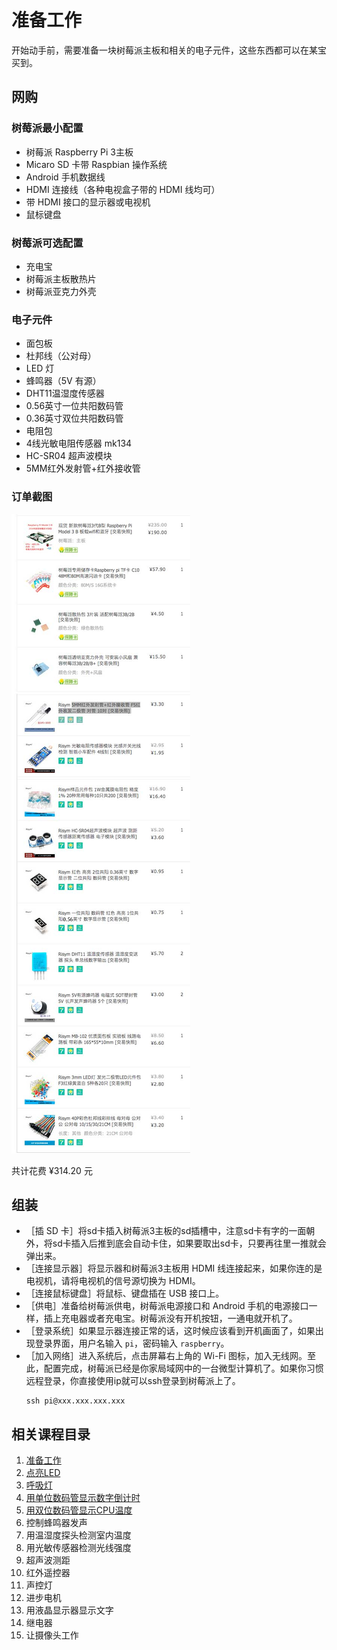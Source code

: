 # 准备工作
开始动手前，需要准备一块树莓派主板和相关的电子元件，这些东西都可以在某宝买到。

## 网购
### 树莓派最小配置
* 树莓派 Raspberry Pi 3主板
* Micaro SD 卡带 Raspbian 操作系统
* Android 手机数据线
* HDMI 连接线（各种电视盒子带的 HDMI 线均可）
* 带 HDMI 接口的显示器或电视机
* 鼠标键盘

### 树莓派可选配置
* 充电宝
* 树莓派主板散热片
* 树莓派亚克力外壳

### 电子元件
* 面包板
* 杜邦线（公对母）
* LED 灯
* 蜂鸣器（5V 有源）
* DHT11温湿度传感器
* 0.56英寸一位共阳数码管
* 0.36英寸双位共阳数码管
* 电阻包
* 4线光敏电阻传感器 mk134
* HC-SR04 超声波模块
* 5MM红外发射管+红外接收管

### 订单截图
![订单截图](taobao.jpg)

共计花费 ¥314.20 元

## 组装
* ［插 SD 卡］将sd卡插入树莓派3主板的sd插槽中，注意sd卡有字的一面朝外，将sd卡插入后推到底会自动卡住，如果要取出sd卡，只要再往里一推就会弹出来。
* ［连接显示器］将显示器和树莓派3主板用 HDMI 线连接起来，如果你连的是电视机，请将电视机的信号源切换为 HDMI。
* ［连接鼠标键盘］将鼠标、键盘插在 USB 接口上。
* ［供电］准备给树莓派供电，树莓派电源接口和 Android 手机的电源接口一样，插上充电器或者充电宝。树莓派没有开机按钮，一通电就开机了。
* ［登录系统］如果显示器连接正常的话，这时候应该看到开机画面了，如果出现登录界面，用户名输入 `pi`，密码输入 `raspberry`。
* ［加入网络］进入系统后，点击屏幕右上角的 Wi-Fi 图标，加入无线网。至此，配置完成，树莓派已经是你家局域网中的一台微型计算机了。如果你习惯远程登录，你直接使用ip就可以ssh登录到树莓派上了。
  ```
  ssh pi@xxx.xxx.xxx.xxx
  ```

## 相关课程目录
1. [准备工作](../01prepare)
1. [点亮LED](../02blink)
1. [呼吸灯](../03fading-led)
1. [用单位数码管显示数字倒计时](../04digital-1)
1. [用双位数码管显示CPU温度](../05digital-2)
1. 控制蜂鸣器发声
1. 用温湿度探头检测室内温度
1. 用光敏传感器检测光线强度
1. 超声波测距
1. 红外遥控器
1. 声控灯
1. 进步电机
1. 用液晶显示器显示文字
1. 继电器
1. 让摄像头工作

